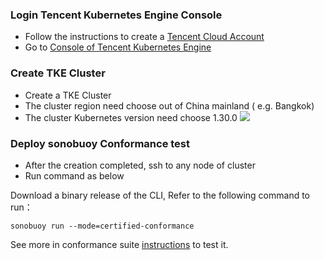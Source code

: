 
### Login Tencent Kubernetes Engine Console
- Follow the instructions to create a [Tencent Cloud Account](https://cloud.tencent.com/register)
- Go to  [Console of Tencent Kubernetes Engine ](https://console.cloud.tencent.com/tke2/cluster)

### Create TKE Cluster
- Create a TKE Cluster
- The cluster region need choose out of China mainland ( e.g. Bangkok)
- The cluster Kubernetes version need choose 1.30.0
![](CreateTkeCluster.png)

### Deploy sonobuoy Conformance test
- After the creation completed, ssh to any node of cluster
- Run command as below

Download a binary release of the CLI, Refer to the following command to run：

```shell
sonobuoy run --mode=certified-conformance
```

See more in conformance suite [instructions](https://github.com/cncf/k8s-conformance/blob/master/instructions.md#running) to test it.
